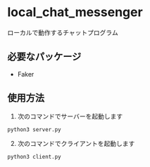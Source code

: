 # local_chat_messenger

ローカルで動作するチャットプログラム

## 必要なパッケージ
- Faker

## 使用方法

1. 次のコマンドでサーバーを起動します

```python3: server.py
python3 server.py
```

2. 次のコマンドでクライアントを起動します

```python3: sclient.py
python3 client.py
```